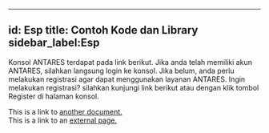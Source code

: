 ---
id: Esp
title: Contoh Kode dan Library 
sidebar_label:Esp
 ---

Konsol ANTARES terdapat pada link berikut. Jika anda telah memiliki akun ANTARES, silahkan langsung login ke konsol. Jika belum, anda perlu melakukan registrasi agar dapat menggunakan layanan ANTARES. Ingin melakukan registrasi? silahkan kunjungi link berikut atau dengan klik tombol Register di halaman konsol.

This is a link to [another document.](doc1.md)  
This is a link to an [external page.](http://www.example.com)
 